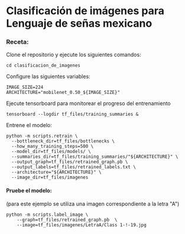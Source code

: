 # Clasificación de imágenes para Lenguaje de señas mexicano

### Receta:

Clone el repositorio y ejecute los siguientes comandos:

```
cd clasificacion_de_imagenes
```

Configure las siguientes variables:
```
IMAGE_SIZE=224
ARCHITECTURE="mobilenet_0.50_${IMAGE_SIZE}"
```

Ejecute tensorboard para monitorear el progreso del entrenamiento
```
tensorboard --logdir tf_files/training_summaries &
```

Entrene el modelo:
```
python -m scripts.retrain \
  --bottleneck_dir=tf_files/bottlenecks \
  --how_many_training_steps=500 \
  --model_dir=tf_files/models/ \
  --summaries_dir=tf_files/training_summaries/"${ARCHITECTURE}" \
  --output_graph=tf_files/retrained_graph.pb \
  --output_labels=tf_files/retrained_labels.txt \
  --architecture="${ARCHITECTURE}" \
  --image_dir=tf_files/imagenes
```

#### Pruebe el modelo: 
(para este ejemplo se utiliza una imagen correspondiente a la letra "A")
```
python -m scripts.label_image \
    --graph=tf_files/retrained_graph.pb  \
    --image=tf_files/imagenes/LetraA/Class 1-!-19.jpg
   
 ```
